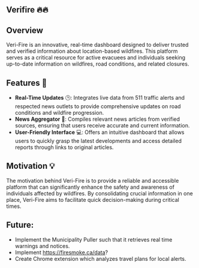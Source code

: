 ## Verifire ️‍🔥️‍🔥

## Overview 
Veri-Fire is an innovative, real-time dashboard designed to deliver trusted and verified information about location-based wildfires. This platform serves as a critical resource for active evacuees and individuals seeking up-to-date information on wildfires, road conditions, and related closures.

## Features 🌟
- **Real-Time Updates** 🕒: Integrates live data from 511 traffic alerts and respected news outlets to provide comprehensive updates on road conditions and wildfire progression.
- **News Aggregator** 📰: Compiles relevant news articles from verified sources, ensuring that users receive accurate and current information.
- **User-Friendly Interface** 💻: Offers an intuitive dashboard that allows users to quickly grasp the latest developments and access detailed reports through links to original articles.

## Motivation 💡
The motivation behind Veri-Fire is to provide a reliable and accessible platform that can significantly enhance the safety and awareness of individuals affected by wildfires. By consolidating crucial information in one place, Veri-Fire aims to facilitate quick decision-making during critical times.

## Future: 
- Implement the Municipality Puller such that it retrieves real time warnings and notices.
- Implement https://firesmoke.ca/data?
- Create Chrome extension which analyzes travel plans for local alerts. 
